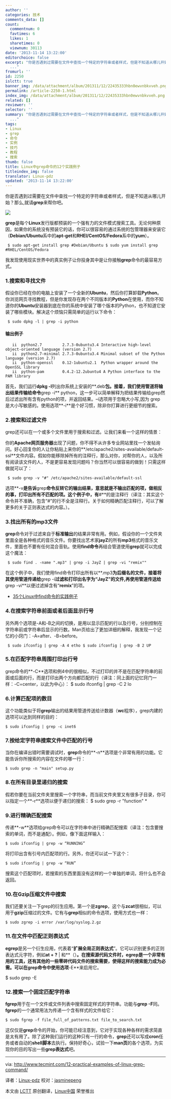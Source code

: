 ```yaml
---
author: ''
categories: 技术
comments_data: []
count:
  commentnum: 0
  favtimes: 6
  likes: 1
  sharetimes: 0
  viewnum: 30113
date: '2013-11-14 13:22:00'
editorchoice: false
excerpt: "你是否遇到过需要在文件中查找一个特定的字符串或者样式，但是不知道从哪儿开始？那么,就请grep来帮你吧。\r\n\r\ngrep是每个Linux发行版都预装的一个强有力的文件模式搜索工具。无论何种原因，如果你的系统没有预装它的话
  ..."
fromurl: ''
id: 2250
islctt: true
banner_img: /data/attachment/album/201311/12/22435333hbn0ewvnbkvveh.png
permalink: /article-2250-1.html
index_img: /data/attachment/album/201311/12/22435333hbn0ewvnbkvveh.png.thumb.jpg
related: []
reviewer: ''
selector: ''
summary: "你是否遇到过需要在文件中查找一个特定的字符串或者样式，但是不知道从哪儿开始？那么,就请grep来帮你吧。\r\n\r\ngrep是每个Linux发行版都预装的一个强有力的文件模式搜索工具。无论何种原因，如果你的系统没有预装它的话
  ..."
tags:
- Linux
- grep
- 命令
- 实例
- 技巧
- 教程
- 搜索
thumb: false
title: Linux中grep命令的12个实践例子
titleindex_img: false
translator: Linux-pdz
updated: '2013-11-14 13:22:00'
---
```


你是否遇到过需要在文件中查找一个特定的字符串或者样式，但是不知道从哪儿开始？那么,就请**grep**来帮你吧。


![](/data/attachment/album/201311/12/22435333hbn0ewvnbkvveh.png)


**grep**是每个**Linux**发行版都预装的一个强有力的文件模式搜索工具。无论何种原因，如果你的系统没有预装它的话，你可以很容易的通过系统的包管理器来安装它（**Debian/Ubuntu**系中的**apt-get**和**RHEl/CentOS/Fedora**系中的**yum**）。



```
 $ sudo apt-get install grep #Debian/Ubuntu $ sudo yum install grep #RHEL/CentOS/Fedora 
```

我发现使用现实世界中的真实例子让你投身其中是让你接触**grep**命令的最容易方式。


### 1.搜索和寻找文件


假设你已经在你的电脑上安装了一个全新的**Ubuntu**，然后你打算卸载**Python**。你浏览网页寻找教程，但是你发现存在两个不同版本的**Python**在使用，而你不知道你的**Ubuntu**安装器到底在你的系统中安装了哪个版本的Python，也不知道它安装了哪些模块。解决这个烦恼只需简单的运行以下命令：



```
 $ sudo dpkg -l | grep -i python 
```

#### 输出例子



```
   ii  python2.7         2.7.3-0ubuntu3.4 Interactive high-level object-oriented language (version 2.7)
   ii  python2.7-minimal 2.7.3-0ubuntu3.4 Minimal subset of the Python language (version 2.7)
   ii  python-openssl    0.12-1ubuntu2.1  Python wrapper around the OpenSSL library
   ii  python-pam        0.4.2-12.2ubuntu4 A Python interface to the PAM library
```

首先，我们运行**dpkg -l**列出你系统上安装的**.deb**包。接着，我们使用管道将输出结果传输给命令**grep -i** python，这一步可以简单解释为把结果传输给grep然后过滤出所有含有python的项，并返回结果。–i选项用于忽略大小写,因为 grep 是大小写敏感的。使用选项**-i**是个好习惯，除非你打算进行更细节的搜索。


### 2.搜索和过滤文件


grep还可以在一个或多个文件里用于搜索和过滤。让我们来看一个这样的情景：


你的**Apache网页服务器**出现了问题，你不得不从许多专业网站里找一个发帖询问。好心回复你的人让你粘贴上来你的**/etc/apache2/sites-available/default-ssl**文件内容。假如你能移除掉所有的注释行，那么对你，对帮你的人，以及所有阅读该文件的人，不是更容易发现问题吗？你当然可以很容易的做到！只需这样做就可以了：



```
 $ sudo grep -v "#" /etc/apache2/sites-available/default-ssl 
```

选项**-v**是告诉**grep**命令反转它的输出结果，意思就是不输出匹配的项，做相反的事，打印出所有不匹配的项。这个例子中，有**#**的是注释行（译注：其实这个命令并不准确，包含“#”的行不全是注释行。关于如何精确匹配注释行，可以了解更多的关于正则表达式的内容。）。


### 3.找出所有的mp3文件


**grep**命令对于过滤来自于**标准输出**的结果非常有用。例如，假设你的一个文件夹里面全是各种格式的音乐文件。你要找出艺术家**jayZ**的所有**mp3**格式的音乐文件，里面也不要有任何混合音轨。使用**find命令**再结合管道使用**grep**就可以完成这个魔法：



```
 $ sudo find . -name ".mp3" | grep -i JayZ | grep -vi "remix"" 
```

在这个例子中，我们使用find命令打印出所有以**.mp3**为后缀名的文件，接着将其使用管道传递给**grep -i**过滤和打印出名字为“**JayZ**”的文件,再使用管道传送给**grep -vi**以便过滤掉含有“**remix**”的项。


* [35个Linux中find命令的实践例子](http://www.tecmint.com/35-practical-examples-of-linux-find-command/)


### 4.在搜索字符串前面或者后面显示行号


另外两个选项是-A和-B之间的切换，是用以显示匹配的行以及行号，分别控制在字符串前或字符串后显示的行数。Man页给出了更加详细的解释，我发现一个记忆的小窍门：-A=after、-B=before。



```
 $ sudo ifconfig | grep -A 4 etho $ sudo ifconfig | grep -B 2 UP 
```

### 5.在匹配字符串周围打印出行号


grep命令的**-C**选项和例4中的很相似，不过打印的并不是在匹配字符串的前面或后面的行，而是打印出两个方向都匹配的行（译注：同上面的记忆窍门一样：-C=center，以此为中心）： $ sudo ifconfig | grep -C 2 lo


### 6.计算匹配项的数目


这个功能类似于将**grep**输出的结果用管道传送给计数器（**wc**程序），grep内建的选项可以达到同样的目的：



```
$ sudo ifconfig | grep -c inet6 
```

### 7.按给定字符串搜索文件中匹配的行号


当你在编译出错时需要调试时，**grep**命令的**-n**选项是个非常有用的功能。它能告诉你所搜索的内容在文件的哪一行：



```
$ sudo grep -n "main" setup.py 
```

### 8.在所有目录里递归的搜索


假若你要在当前文件夹里搜索一个字符串，而当前文件夹里又有很多子目录，你可以指定一个**-r**选项以便于递归的搜索： $ sudo grep -r "function" \*


### 9.进行精确匹配搜索


传递**-w**选项给grep命令可以在字符串中进行精确匹配搜索（译注：包含要搜索的单词，而不是通配）。例如，像下面这样输入：



```
$ sudo ifconfig | grep -w “RUNNING” 
```

将打印出含有引号内匹配项的行。另外，你还可以试一下这个：



```
$ sudo ifconfig | grep -w “RUN” 
```

搜索这个匹配项时，若搜索的东西里面没有这样的一个单独的单词，将什么也不会返回。


### 10.在Gzip压缩文件中搜索


我们还要关注一下grep的衍生应用。第一个是**zgrep**，这个与**zcat**很相似，可以用于**gzip**压缩过的文件。它有与**grep**相似的命令选项，使用方式也一样：



```
$ sudo zgrep -i error /var/log/syslog.2.gz 
```

### 11.在文件中匹配正则表达式


**egrep**是另一个衍生应用，代表着“**扩展全局正则表达式**”。它可以识别更多的正则表达式元字符，例如**at + ?** | 和**（）**。在搜索源代码文件时，egrep是一个非常有用的工具，还有其他的一些零碎代码文件的搜索需要，使得这样的搜索能力成为必需。可以在grep命令中使用选项**-E**来启用它。


$ sudo grep -E


### 12.搜索一个固定匹配字符串


**fgrep**用于在一个文件或文件列表中搜索固定样式的字符串。功能与**grep -F**同。**fgrep**的一个通常用法为传递一个含有样式的文件给它：



```
$ sudo fgrep -f file_full_of_patterns.txt file_to_search.txt 
```

这仅仅是**grep**命令的开始，你可能已经注意到，它对于实现各种各样的需求简直是太有用了。除了这种我们运行的这种只有一行的命令，**grep**还可以写成**cron**任务或者自动的**shell脚本**去执行。保持好奇心，试验一下**man页**的各个选项，为实现你的目的写出一些**grep表达式**吧。




---


via: <http://www.tecmint.com/12-practical-examples-of-linux-grep-command/>


译者：[Linux-pdz](https://github.com/Linux-pdz) 校对：[jasminepeng](https://github.com/jasminepeng)


本文由 [LCTT](https://github.com/LCTT/TranslateProject) 原创翻译，[Linux中国](http://linux.cn/) 荣誉推出